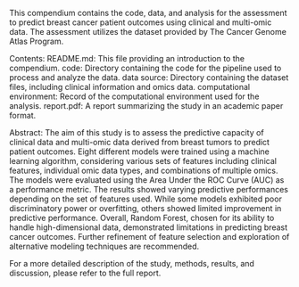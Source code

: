

This compendium contains the code, data, and analysis for the assessment to predict breast cancer patient outcomes using clinical and multi-omic data. The assessment utilizes the dataset provided by The Cancer Genome Atlas Program.

Contents:
README.md: This file providing an introduction to the compendium.
code: Directory containing the code for the pipeline used to process and analyze the data.
data source: Directory containing the dataset files, including clinical information and omics data.
computational environment: Record of the computational environment used for the analysis.
report.pdf: A report summarizing the study in an academic paper format.

Abstract:
The aim of this study is to assess the predictive capacity of clinical data and multi-omic data derived from breast tumors to predict patient outcomes. Eight different models were trained using a machine learning algorithm, considering various sets of features including clinical features, individual omic data types, and combinations of multiple omics. The models were evaluated using the Area Under the ROC Curve (AUC) as a performance metric. The results showed varying predictive performances depending on the set of features used. While some models exhibited poor discriminatory power or overfitting, others showed limited improvement in predictive performance. Overall, Random Forest, chosen for its ability to handle high-dimensional data, demonstrated limitations in predicting breast cancer outcomes. Further refinement of feature selection and exploration of alternative modeling techniques are recommended.

For a more detailed description of the study, methods, results, and discussion, please refer to the full report.
